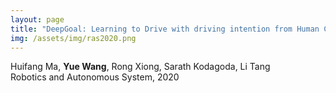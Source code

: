 ```yaml
---
layout: page
title: "DeepGoal: Learning to Drive with driving intention from Human Control Demonstration"
img: /assets/img/ras2020.png
---
```

Huifang Ma, **Yue Wang**, Rong Xiong, Sarath Kodagoda, Li Tang
<br/>
Robotics and Autonomous System, 2020
<br/>
<!--[[Paper](https://ieeexplore.ieee.org/document/8734150)]-->

